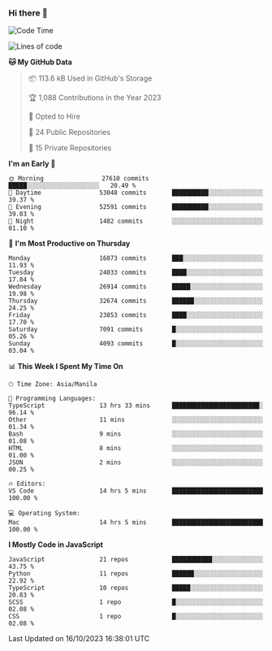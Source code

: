 ### Hi there 👋

<!--START_SECTION:waka-->
![Code Time](http://img.shields.io/badge/Code%20Time-418%20hrs%201%20min-blue)

![Lines of code](https://img.shields.io/badge/From%20Hello%20World%20I%27ve%20Written-58.5%20million%20lines%20of%20code-blue)

**🐱 My GitHub Data** 

> 📦 113.6 kB Used in GitHub's Storage 
 > 
> 🏆 1,088 Contributions in the Year 2023
 > 
> 💼 Opted to Hire
 > 
> 📜 24 Public Repositories 
 > 
> 🔑 15 Private Repositories 
 > 
**I'm an Early 🐤** 

```text
🌞 Morning                27610 commits       █████░░░░░░░░░░░░░░░░░░░░   20.49 % 
🌆 Daytime                53048 commits       ██████████░░░░░░░░░░░░░░░   39.37 % 
🌃 Evening                52591 commits       ██████████░░░░░░░░░░░░░░░   39.03 % 
🌙 Night                  1482 commits        ░░░░░░░░░░░░░░░░░░░░░░░░░   01.10 % 
```
📅 **I'm Most Productive on Thursday** 

```text
Monday                   16073 commits       ███░░░░░░░░░░░░░░░░░░░░░░   11.93 % 
Tuesday                  24033 commits       ████░░░░░░░░░░░░░░░░░░░░░   17.84 % 
Wednesday                26914 commits       █████░░░░░░░░░░░░░░░░░░░░   19.98 % 
Thursday                 32674 commits       ██████░░░░░░░░░░░░░░░░░░░   24.25 % 
Friday                   23853 commits       ████░░░░░░░░░░░░░░░░░░░░░   17.70 % 
Saturday                 7091 commits        █░░░░░░░░░░░░░░░░░░░░░░░░   05.26 % 
Sunday                   4093 commits        █░░░░░░░░░░░░░░░░░░░░░░░░   03.04 % 
```


📊 **This Week I Spent My Time On** 

```text
🕑︎ Time Zone: Asia/Manila

💬 Programming Languages: 
TypeScript               13 hrs 33 mins      ████████████████████████░   96.14 % 
Other                    11 mins             ░░░░░░░░░░░░░░░░░░░░░░░░░   01.34 % 
Bash                     9 mins              ░░░░░░░░░░░░░░░░░░░░░░░░░   01.08 % 
HTML                     8 mins              ░░░░░░░░░░░░░░░░░░░░░░░░░   01.00 % 
JSON                     2 mins              ░░░░░░░░░░░░░░░░░░░░░░░░░   00.25 % 

🔥 Editors: 
VS Code                  14 hrs 5 mins       █████████████████████████   100.00 % 

💻 Operating System: 
Mac                      14 hrs 5 mins       █████████████████████████   100.00 % 
```

**I Mostly Code in JavaScript** 

```text
JavaScript               21 repos            ███████████░░░░░░░░░░░░░░   43.75 % 
Python                   11 repos            ██████░░░░░░░░░░░░░░░░░░░   22.92 % 
TypeScript               10 repos            █████░░░░░░░░░░░░░░░░░░░░   20.83 % 
SCSS                     1 repo              █░░░░░░░░░░░░░░░░░░░░░░░░   02.08 % 
CSS                      1 repo              █░░░░░░░░░░░░░░░░░░░░░░░░   02.08 % 
```




 Last Updated on 16/10/2023 16:38:01 UTC
<!--END_SECTION:waka-->
